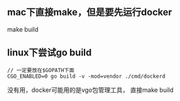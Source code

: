 ## mac下直接make，但是要先运行docker

make build

## linux下尝试go build 
```
// 一定要放在$GOPATH下面
CGO_ENABLED=0 go build -v -mod=vendor ./cmd/dockerd
```
没有用，docker可能用的是vgo包管理工具， 直接make build

